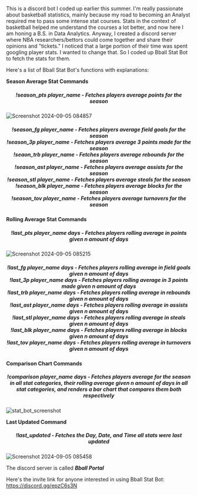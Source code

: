 This is a discord bot I coded up earlier this summer. I'm really passionate about basketball statistics, mainly because my road to becoming an Analyst required me to pass some intense stat courses. Stats in the context of basketball helped me understand the courses a lot better, and now here I am honing a B.S. in Data Analytics. Anyway, I created a discord server where NBA researchers/bettors could come together and share their opinions and "tickets." I noticed that a large portion of their time was spent googling player stats. I wanted to change that. So I coded up Bball Stat Bot to fetch the stats for them.

Here's a list of Bball Stat Bot's functions with explanations:

**Season Average Stat Commands**

<center><h5>!season_pts player_name - Fetches players average points for the season<br></h5></center>

![Screenshot 2024-09-05 084857](https://github.com/user-attachments/assets/74d5614a-bc74-4ac1-a6b6-a5a63827bc07)

<center><h5>!season_fg player_name - Fetches players average field goals for the season<br>
!season_3p player_name - Fetches players average 3 points made for the season<br>
!seaon_trb player_name - Fetches players average rebounds for the season<br>
!season_ast player_name - Fetches players average assists for the season<br>
!season_stl player_name - Fetches players average steals for the season<br>
!season_blk player_name - Fetches players average blocks for the season<br>
!season_tov player_name - Fetches players average turnovers for the season<br></h5></center>

**Rolling Average Stat Commands**

<center><h5>!last_pts player_name days - Fetches players rolling average in points given n amount of days<br></h5></center>

![Screenshot 2024-09-05 085215](https://github.com/user-attachments/assets/c7bbed51-e3b9-45bf-b976-c49e56133a14)

<center><h5>!last_fg player_name days - Fetches players rolling average in field goals given n amount of days<br>
!last_3p player_name days - Fetches players rolling average in 3 points made given n amount of days<br>
!last_trb player_name days - Fetches players rolling average in rebounds given n amount of days<br>
!last_ast player_name days - Fetches players rolling average in assists given n amount of days<br>
!last_stl player_name days - Fetches players rolling average in steals given n amount of days<br>
!last_blk player_name days - Fetches players rolling average in blocks given n amount of days<br>
!last_tov player_name days - Fetches players rolling average in turnovers given n amount of days<br></h5></center>

**Comparison Chart Commands**

<center><h5>!comparison player_name days - Fetches players average for the season in all stat categories, their rolling average given n amount of days in all stat categories, and renders a bar chart that compares them both respectively<br></h5></center>

![stat_bot_screenshot](https://github.com/user-attachments/assets/f85f27e6-0f05-4517-97a3-af8e9a71118b)

**Last Updated Command**

<center><h5>!last_updated - Fetches the Day, Date, and Time all stats were last updated<br></h5></center>

![Screenshot 2024-09-05 085458](https://github.com/user-attachments/assets/d9bfb074-2fc6-43e9-991f-e7e6e031f80c)


The discord server is called **_Bball Portal_**


Here's the invite link for anyone interested in using Bball Stat Bot: https://discord.gg/epzC6s3N
